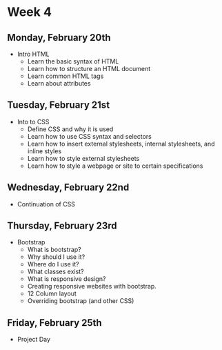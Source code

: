 # Week 4

## Monday, February 20th

- Intro HTML
    - Learn the basic syntax of HTML
    - Learn how to structure an HTML document
    - Learn common HTML tags
    - Learn about attributes


## Tuesday, February 21st

- Into to CSS
    - Define CSS and why it is used
    - Learn how to use CSS syntax and selectors
    - Learn how to insert external stylesheets, internal stylesheets, and inline styles
    - Learn how to style external stylesheets
    - Learn how to style a webpage or site to certain specifications
      

## Wednesday, February 22nd

- Continuation of CSS


        
## Thursday, February 23rd

- Bootstrap
   - What is bootstrap?
   - Why should I use it?
   - Where do I use it?
   - What classes exist?
   - What is responsive design?
   - Creating responsive websites with bootstrap.
   - 12 Column layout
   - Overriding bootstrap (and other CSS)


## Friday, February 25th
- Project Day
